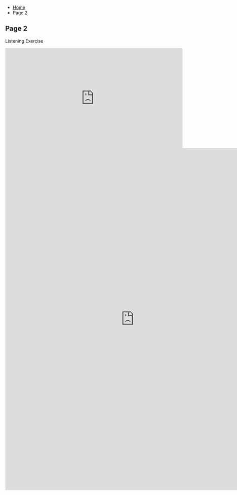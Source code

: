 <ul class="breadcrumb">
  <li><a href="home.html">Home</a></li>
  <li>Page 2</li>
</ul>

<h2>Page 2</h2>

<p>Listening Exercise</p>

<iframe width="560" height="315" src="https://www.youtube.com/embed/kJQP7kiw5Fk?rel=0" frameborder="0" allowfullscreen></iframe>
<iframe src="https://h5p.org/h5p/embed/33827" width="811" height="1078" frameborder="0" allowfullscreen="allowfullscreen"></iframe><script src="https://h5p.org/sites/all/modules/h5p/library/js/h5p-resizer.js" charset="UTF-8"></script>
